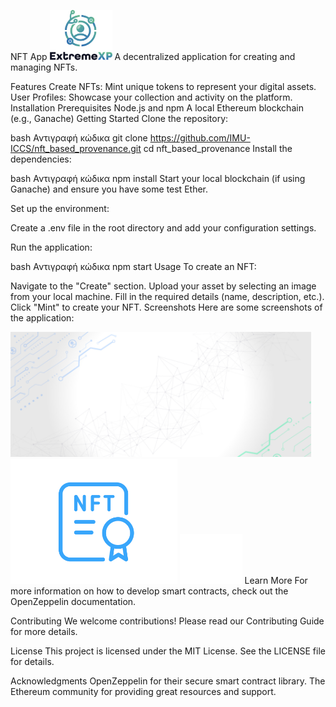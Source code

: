 NFT App
<img src="static/logo-carre.png" alt="NFT App Logo" height="80px">
A decentralized application for creating and managing NFTs.

Features
Create NFTs: Mint unique tokens to represent your digital assets.
User Profiles: Showcase your collection and activity on the platform.
Installation
Prerequisites
Node.js and npm
A local Ethereum blockchain (e.g., Ganache)
Getting Started
Clone the repository:

bash
Αντιγραφή κώδικα
git clone https://github.com/IMU-ICCS/nft_based_provenance.git
cd nft_based_provenance
Install the dependencies:

bash
Αντιγραφή κώδικα
npm install
Start your local blockchain (if using Ganache) and ensure you have some test Ether.

Set up the environment:

Create a .env file in the root directory and add your configuration settings.

Run the application:

bash
Αντιγραφή κώδικα
npm start
Usage
To create an NFT:

Navigate to the "Create" section.
Upload your asset by selecting an image from your local machine.
Fill in the required details (name, description, etc.).
Click "Mint" to create your NFT.
Screenshots
Here are some screenshots of the application:

<img src="static/Banner-2-notext.jpg" alt="Banner Image" height="200px"> <img src="static/NFT_icon.svg" alt="NFT Icon" height="200px"> <img src="static/logo-carre-blanc.png" alt="Logo White" height="80px">
Learn More
For more information on how to develop smart contracts, check out the OpenZeppelin documentation.

Contributing
We welcome contributions! Please read our Contributing Guide for more details.

License
This project is licensed under the MIT License. See the LICENSE file for details.

Acknowledgments
OpenZeppelin for their secure smart contract library.
The Ethereum community for providing great resources and support.
